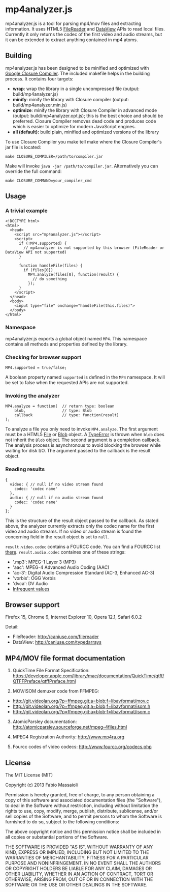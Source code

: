 mp4analyzer.js
==============

mp4analyzer.js is a tool for parsing mp4/mov files and extracting information. It uses HTML5 [FileReader](http://developer.mozilla.org/en-US/docs/Web/API/FileReader) and [DataView](http://developer.mozilla.org/en-US/docs/Web/API/DataView) APIs to read local files. Currently it only returns the codec of the first video and audio streams, but it can be extended to extract anything contained in mp4 atoms.

Building
--------

mp4analyzer.js has been designed to be minified and optimized with [Google Closure Compiler](https://developers.google.com/closure/compiler/). The included makefile helps in the building process. It contains four targets:

* __wrap__: wrap the library in a single uncompressed file (output: build/mp4analyzer.js)
* __minify__: minify the library with Closure compiler (output: build/mp4analyzer.min.js)
* __optimize__: minify the library with Closure Compiler in advanced mode (output: build/mp4analyzer.opt.js); this is the best choice and should be preferred. Closure Compiler removes dead code and produces code which is easier to optimize for modern JavaScript engines.
* __all (default):__ build plain, minified and optimized versions of the library

To use Closure Compiler you make tell make where the Closure Compiler's jar file is located:
```
make CLOSURE_COMPILER=/path/to/compiler.jar
```
Make will invoke ```java -jar /path/to/compiler.jar```. Alternatively you can override the full command:
```
make CLOSURE_COMMAND=your_compiler_cmd
```

Usage
-----

### A trivial example

```
<!DOCTYPE html>
<html>
  <head>
    <script src="mp4analyzer.js"></script>
    <script>
      if (!MP4.supported) {
        // mp4analyzer is not supported by this browser (FileReader or DataView API not supported)
      }

      function handleFile(files) {
        if (files[0])
          MP4.analyze(files[0], function(result) {
            // do something
          });
      }
    </script>
  </head>
  <body>
    <input type="file" onchange="handleFile(this.files)">
  </body>
</html>
```

### Namespace

mp4analyzer.js exports a global object named ```MP4```. This namespace contains all methods and properties defined by the library.

### Checking for browser support

```
MP4.supported = true/false;
```

A boolean property named ```supported``` is defined in the ```MP4``` namespace.
It will be set to false when the requested APIs are not supported.

### Invoking the analyzer

```
MP4.analyze = function(  // return type: boolean
    blob,                // type: Blob
    callback             // type: function(result)
);
```

To analyze a file you only need to invoke ```MP4.analyze```. The first argument must be a HTML5 [File](http://developer.mozilla.org/en-US/docs/Web/API/File) or [Blob](http://developer.mozilla.org/en-US/docs/Web/API/Blob) object. A [TypeError](http://developer.mozilla.org/en-US/docs/Web/JavaScript/Reference/Global_Objects/TypeError) is thrown when ```blob``` does not inherit the ```Blob``` object.
The second argument is a completion callback. The analysis process is asynchronous to avoid blocking the browser while waiting for disk I/O. The argument passed to the callback is the result object.

### Reading results

```
{
  video: { // null if no video stream found
    codec: 'codec name'
  },
  audio: { // null if no audio stream found
    codec: 'codec name'
  }
};
```

This is the structure of the result object passed to the callback. As stated above, the analyzer currently extracts only the codec name for the first video and audio streams. If no video or audio stream is found the concerning field in the result object is set to ```null```.

```result.video.codec``` contains a FOURCC code. You can find a FOURCC list [there](http://www.fourcc.org/codecs.php).
```result.audio.codec``` containes one of these strings:

* '.mp3': MPEG-1 Layer 3 (MP3)
* 'aac': MPEG-4 Advanced Audio Coding (AAC)
* 'ac-3': Digital Audio Compression Standard (AC-3, Enhanced AC-3)
* 'vorbis': OGG Vorbis
* 'dvca': DV Audio
* [Infrequent values](https://developer.apple.com/library/mac/documentation/quicktime/qtff/QTFFChap3/qtff3.html#//apple_ref/doc/uid/TP40000939-CH205-75770)

Browser support
---------------

Firefox 15, Chrome 9, Internet Explorer 10, Opera 12.1, Safari 6.0.2

Detail:

* FileReader: http://caniuse.com/filereader
* DataView: http://caniuse.com/typedarrays

MP4/MOV file format documentation
---------------------------------

1. QuickTime File Format Specification: https://developer.apple.com/library/mac/documentation/QuickTime/qtff/QTFFPreface/qtffPreface.html

2. MOV/ISOM demuxer code from FFMPEG:
  -  http://git.videolan.org/?p=ffmpeg.git;a=blob;f=libavformat/mov.c
  -  http://git.videolan.org/?p=ffmpeg.git;a=blob;f=libavformat/isom.h
  -  http://git.videolan.org/?p=ffmpeg.git;a=blob;f=libavformat/isom.c

3. AtomicParsley documentation: http://atomicparsley.sourceforge.net/mpeg-4files.html

4. MPEG4 Registration Authority: http://www.mp4ra.org

5. Fourcc codes of video codecs: http://www.fourcc.org/codecs.php

License
-------

The MIT License (MIT)

Copyright (c) 2013 Fabio Massaioli

Permission is hereby granted, free of charge, to any person obtaining a copy of
this software and associated documentation files (the "Software"), to deal in
the Software without restriction, including without limitation the rights to
use, copy, modify, merge, publish, distribute, sublicense, and/or sell copies of
the Software, and to permit persons to whom the Software is furnished to do so,
subject to the following conditions:

The above copyright notice and this permission notice shall be included in all
copies or substantial portions of the Software.

THE SOFTWARE IS PROVIDED "AS IS", WITHOUT WARRANTY OF ANY KIND, EXPRESS OR
IMPLIED, INCLUDING BUT NOT LIMITED TO THE WARRANTIES OF MERCHANTABILITY, FITNESS
FOR A PARTICULAR PURPOSE AND NONINFRINGEMENT. IN NO EVENT SHALL THE AUTHORS OR
COPYRIGHT HOLDERS BE LIABLE FOR ANY CLAIM, DAMAGES OR OTHER LIABILITY, WHETHER
IN AN ACTION OF CONTRACT, TORT OR OTHERWISE, ARISING FROM, OUT OF OR IN
CONNECTION WITH THE SOFTWARE OR THE USE OR OTHER DEALINGS IN THE SOFTWARE.
